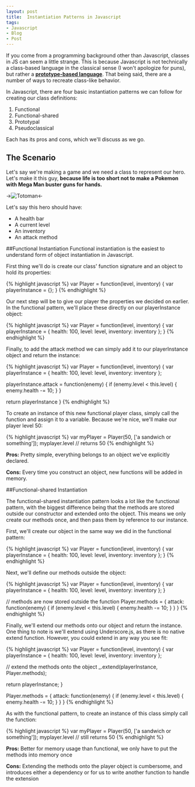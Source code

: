 ```yaml
---
layout: post
title:  Instantiation Patterns in Javascript
tags:
- Javascript
- Blog
- Post
---
```


If you come from a programming background other than Javascript, classes in JS can seem a little strange. This is because Javascript is not technically a class-based language in the classical sense (I won't apologize for puns), but rather a **[prototype-based language](https://en.wikipedia.org/wiki/Prototype-based_programming)**. That being said, there are a number of ways to recreate class-like behavior.
<div class="divider"></div>
In Javascript, there are four basic instantiation patterns we can follow for creating our class definitions:

1. Functional
2. Functional-shared
3. Prototypal
4. Pseudoclassical

<div class="divider"></div>
Each has its pros and cons, which we'll discuss as we go.

## The Scenario

Let's say we're making a game and we need a class to represent our hero. Let's make it this guy, **because life is too short not to make a Pokemon with Mega Man buster guns for hands.**

->![Totoman](/sustain/assets/images/totoman.png)<-

Let's say this hero should have:

* A health bar
* A current level
* An inventory
* An attack method

##Functional Instantiation
Functional instantiation is the easiest to understand form of object instantiation in Javascript.

First thing we'll do is create our class' function signature and an object to hold its properties:

{% highlight javascript %}
var Player = function(level, inventory) {
  var playerInstance = {};
}
{% endhighlight %}

Our next step will be to give our player the properties we decided on earlier. In the functional pattern, we'll place these directly on our playerInstance object:

{% highlight javascript %}
var Player = function(level, inventory) {
  var playerInstance = {
    health: 100,
    level: level,
    inventory: inventory
  };
}
{% endhighlight %}

Finally, to add the attack method we can simply add it to our playerInstance object and return the instance:

{% highlight javascript %}
var Player = function(level, inventory) {
  var playerInstance = {
    health: 100,
    level: level,
    inventory: inventory
  };

  playerInstance.attack = function(enemy) {
    if (enemy.level < this.level) {
      enemy.health -= 10;
    }
  }

  return playerInstance
}
{% endhighlight %}

To create an instance of this new functional player class, simply call the function and assign it to a variable. Because we're nice, we'll make our player level 50:

{% highlight javascript %}
var myPlayer = Player(50, ['a sandwich or something']);
myplayer.level // returns 50
{% endhighlight %}

**Pros:** Pretty simple, everything belongs to an object we've explicitly declared.

**Cons:** Every time you construct an object, new functions will be added in memory.

##Functional-shared Instantiation

The functional-shared instantiation pattern looks a lot like the functional pattern, with the biggest difference being that the methods are stored outside our constructor and extended onto the object. This means we only create our methods once, and then pass them by reference to our instance.

First, we'll create our object in the same way we did in the functional pattern:

{% highlight javascript %}
var Player = function(level, inventory) {
  var playerInstance = {
    health: 100,
    level: level,
    inventory: inventory
  };
}
{% endhighlight %}

Next, we'll define our methods outside the object:

{% highlight javascript %}
var Player = function(level, inventory) {
  var playerInstance = {
    health: 100,
    level: level,
    inventory: inventory
  };
}

// methods are now stored outside the function
Player.methods = {
  attack: function(enemy) {
    if (enemy.level < this.level) {
      enemy.health -= 10;
    }
  }
}
{% endhighlight %}

Finally, we'll extend our methods onto our object and return the instance. One thing to note is we'll extend using Underscore.js, as there is no native extend function. However, you could extend in any way you see fit:

{% highlight javascript %}
var Player = function(level, inventory) {
  var playerInstance = {
    health: 100,
    level: level,
    inventory: inventory
  };

  // extend the methods onto the object
  _.extend(playerInstance, Player.methods);

  return playerInstance;
}

Player.methods = {
  attack: function(enemy) {
    if (enemy.level < this.level) {
      enemy.health -= 10;
    }
  }
}
{% endhighlight %}

As with the functional pattern, to create an instance of this class simply call the function:

{% highlight javascript %}
var myPlayer = Player(50, ['a sandwich or something']);
myplayer.level // still returns 50
{% endhighlight %}

**Pros:** Better for memory usage than functional, we only have to put the methods into memory once

**Cons:** Extending the methods onto the player object is cumbersome, and introduces either a dependency or for us to write another function to handle the extension